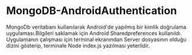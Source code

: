 # MongoDB-AndroidAuthentication

MongoDb veritabanı kullanılarak Android'de yapılmış bir kimlik doğrulama uygulaması.Bilgileri saklamak için Android Sharedpreferences kullanıldı.
Uygulamanın çalışması için terminal ekranından Server dosyasının olduğu dizini gösterip, terminale Node index.js yazılması yeterlidir.

